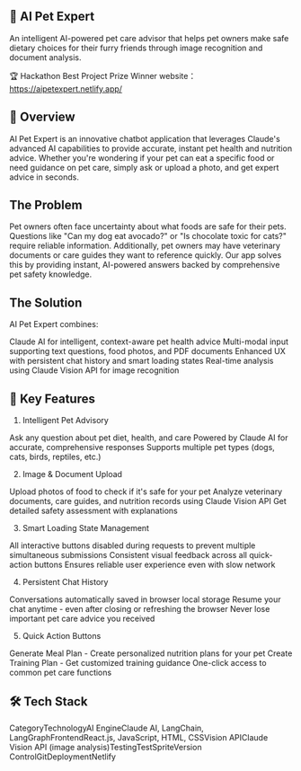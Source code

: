 ## 🐾 AI Pet Expert

An intelligent AI-powered pet care advisor that helps pet owners make safe dietary choices for their furry friends through image recognition and document analysis.

🏆 Hackathon Best Project Prize Winner
website： https://aipetexpert.netlify.app/

## 📖 Overview
AI Pet Expert is an innovative chatbot application that leverages Claude's advanced AI capabilities to provide accurate, instant pet health and nutrition advice. Whether you're wondering if your pet can eat a specific food or need guidance on pet care, simply ask or upload a photo, and get expert advice in seconds.

## The Problem
Pet owners often face uncertainty about what foods are safe for their pets. Questions like "Can my dog eat avocado?" or "Is chocolate toxic for cats?" require reliable information. Additionally, pet owners may have veterinary documents or care guides they want to reference quickly. Our app solves this by providing instant, AI-powered answers backed by comprehensive pet safety knowledge.

## The Solution
AI Pet Expert combines:

Claude AI for intelligent, context-aware pet health advice
Multi-modal input supporting text questions, food photos, and PDF documents
Enhanced UX with persistent chat history and smart loading states
Real-time analysis using Claude Vision API for image recognition


## 🌟 Key Features
1. Intelligent Pet Advisory

Ask any question about pet diet, health, and care
Powered by Claude AI for accurate, comprehensive responses
Supports multiple pet types (dogs, cats, birds, reptiles, etc.)

2. Image & Document Upload

Upload photos of food to check if it's safe for your pet
Analyze veterinary documents, care guides, and nutrition records using Claude Vision API
Get detailed safety assessment with explanations

3. Smart Loading State Management

All interactive buttons disabled during requests to prevent multiple simultaneous submissions
Consistent visual feedback across all quick-action buttons
Ensures reliable user experience even with slow network

4. Persistent Chat History

Conversations automatically saved in browser local storage
Resume your chat anytime - even after closing or refreshing the browser
Never lose important pet care advice you received

5. Quick Action Buttons

Generate Meal Plan - Create personalized nutrition plans for your pet
Create Training Plan - Get customized training guidance
One-click access to common pet care functions


## 🛠️ Tech Stack
CategoryTechnologyAI EngineClaude AI, LangChain, LangGraphFrontendReact.js, JavaScript, HTML, CSSVision APIClaude Vision API (image analysis)TestingTestSpriteVersion ControlGitDeploymentNetlify
